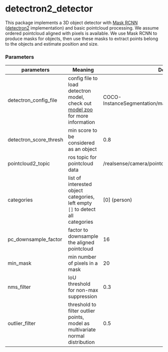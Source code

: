 # detectron2_detector

This package implements a 3D object detector with [Mask RCNN](https://arxiv.org/pdf/1703.06870.pdf) ([detectron2](https://github.com/facebookresearch/detectron2) implementation) and basic pointcloud processing. 
We assume ordered pointcloud aligned with pixels is available. We use Mask RCNN to produce masks for objects, then use these masks to extract points belong to the objects and estimate position and size. 

### Parameters
| parameters       | Meaning        | Default |
| ---------------- | ------------- | ------- |
| detectron_config_file | config file to load detectron model, <br> check out [model zoo](https://github.com/facebookresearch/detectron2/blob/master/MODEL_ZOO.md) for more information | COCO-InstanceSegmentation/mask_rcnn_R_50_FPN_3x.yaml |
| detectron_score_thresh | min score to be considered as an object | 0.8 |
| pointcloud2_topic | ros topic for pointcloud data | /realsense/camera/pointcloud |
| categories | list of interested object categories, <br> left empty `[]` to detect all categories | [0] (person) |
| pc_downsample_factor | factor to downsample the aligned pointcloud | 16 |
| min_mask | min number of pixels in a mask | 20 |
| nms_filter | IoU threshold for non-max suppression | 0.3 |
| outlier_filter | threshold to filter outlier points, <br> model as multivariate normal distribution | 0.5 |
